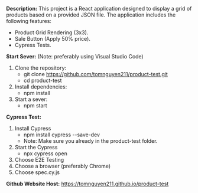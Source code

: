 **Description:**
This project is a React application designed to display a grid of products based on a provided JSON file. The application includes the following features:
- Product Grid Rendering (3x3).
- Sale Button (Apply 50% price).
- Cypress Tests.

**Start Sever:**
(Note: preferably using Visual Studio Code)
1. Clone the repository:
   - git clone https://github.com/tomnguyen211/product-test.git
   - cd product-test
2. Install dependencies:
   - npm install
3. Start a sever:
   - npm start


**Cypress Test:**
1. Install Cypress
   - npm install cypress --save-dev
   - Note: Make sure you already in the product-test folder.
2. Start the Cypress
   - npx cypress open
3. Choose E2E Testing
4. Choose a browser (preferably Chrome)
5. Choose spec.cy.js


**Github Website Host:**
https://tomnguyen211.github.io/product-test
     


